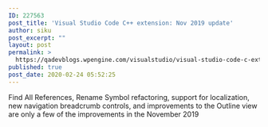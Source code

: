 ```yaml
---
ID: 227563
post_title: 'Visual Studio Code C++ extension: Nov 2019 update'
author: siku
post_excerpt: ""
layout: post
permalink: >
  https://qadevblogs.wpengine.com/visualstudio/visual-studio-code-c-extension-nov-2019-update/
published: true
post_date: 2020-02-24 05:52:25
---
```

Find All References, Rename Symbol refactoring, support for localization, new navigation breadcrumb controls, and improvements to the Outline view are only a few of the improvements in the November 2019